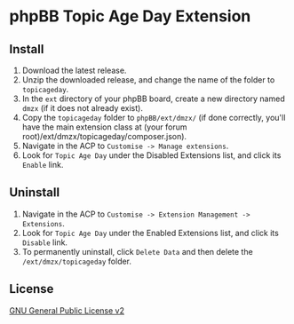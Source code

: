 # phpBB Topic Age Day Extension

## Install

1. Download the latest release.
2. Unzip the downloaded release, and change the name of the folder to `topicageday`.
3. In the `ext` directory of your phpBB board, create a new directory named `dmzx` (if it does not already exist).
4. Copy the `topicageday` folder to `phpBB/ext/dmzx/` (if done correctly, you'll have the main extension class at (your forum root)/ext/dmzx/topicageday/composer.json).
5. Navigate in the ACP to `Customise -> Manage extensions`.
6. Look for `Topic Age Day` under the Disabled Extensions list, and click its `Enable` link.

## Uninstall

1. Navigate in the ACP to `Customise -> Extension Management -> Extensions`.
2. Look for `Topic Age Day` under the Enabled Extensions list, and click its `Disable` link.
3. To permanently uninstall, click `Delete Data` and then delete the `/ext/dmzx/topicageday` folder.

## License
[GNU General Public License v2](http://opensource.org/licenses/GPL-2.0)
